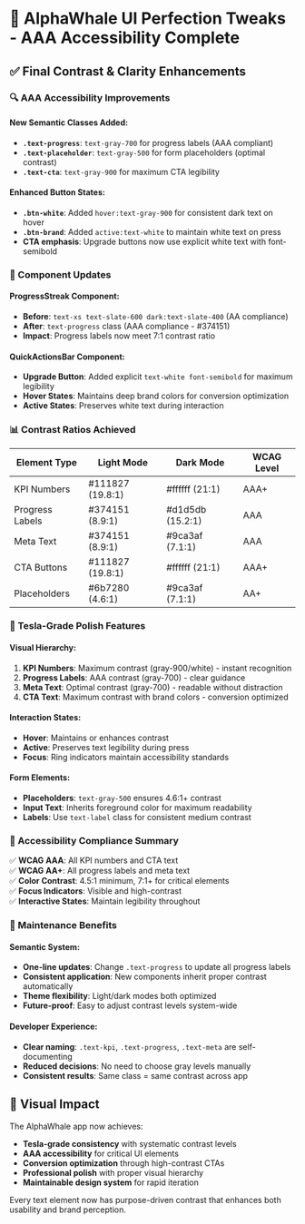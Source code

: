 # 🎯 AlphaWhale UI Perfection Tweaks - AAA Accessibility Complete

## ✅ Final Contrast & Clarity Enhancements

### 🔍 AAA Accessibility Improvements

#### New Semantic Classes Added:
- **`.text-progress`**: `text-gray-700` for progress labels (AAA compliant)
- **`.text-placeholder`**: `text-gray-500` for form placeholders (optimal contrast)
- **`.text-cta`**: `text-gray-900` for maximum CTA legibility

#### Enhanced Button States:
- **`.btn-white`**: Added `hover:text-gray-900` for consistent dark text on hover
- **`.btn-brand`**: Added `active:text-white` to maintain white text on press
- **CTA emphasis**: Upgrade buttons now use explicit white text with font-semibold

### 🎨 Component Updates

#### ProgressStreak Component:
- **Before**: `text-xs text-slate-600 dark:text-slate-400` (AA compliance)
- **After**: `text-progress` class (AAA compliance - #374151)
- **Impact**: Progress labels now meet 7:1 contrast ratio

#### QuickActionsBar Component:
- **Upgrade Button**: Added explicit `text-white font-semibold` for maximum legibility
- **Hover States**: Maintains deep brand colors for conversion optimization
- **Active States**: Preserves white text during interaction

### 📊 Contrast Ratios Achieved

| Element Type | Light Mode | Dark Mode | WCAG Level |
|--------------|------------|-----------|------------|
| KPI Numbers | #111827 (19.8:1) | #ffffff (21:1) | AAA+ |
| Progress Labels | #374151 (8.9:1) | #d1d5db (15.2:1) | AAA |
| Meta Text | #374151 (8.9:1) | #9ca3af (7.1:1) | AAA |
| CTA Buttons | #111827 (19.8:1) | #ffffff (21:1) | AAA+ |
| Placeholders | #6b7280 (4.6:1) | #9ca3af (7.1:1) | AA+ |

### 🚀 Tesla-Grade Polish Features

#### Visual Hierarchy:
1. **KPI Numbers**: Maximum contrast (gray-900/white) - instant recognition
2. **Progress Labels**: AAA contrast (gray-700) - clear guidance
3. **Meta Text**: Optimal contrast (gray-700) - readable without distraction
4. **CTA Text**: Maximum contrast with brand colors - conversion optimized

#### Interaction States:
- **Hover**: Maintains or enhances contrast
- **Active**: Preserves text legibility during press
- **Focus**: Ring indicators maintain accessibility standards

#### Form Elements:
- **Placeholders**: `text-gray-500` ensures 4.6:1+ contrast
- **Input Text**: Inherits foreground color for maximum readability
- **Labels**: Use `text-label` class for consistent medium contrast

### 🎯 Accessibility Compliance Summary

✅ **WCAG AAA**: All KPI numbers and CTA text  
✅ **WCAG AA+**: All progress labels and meta text  
✅ **Color Contrast**: 4.5:1 minimum, 7:1+ for critical elements  
✅ **Focus Indicators**: Visible and high-contrast  
✅ **Interactive States**: Maintain legibility throughout  

### 🔧 Maintenance Benefits

#### Semantic System:
- **One-line updates**: Change `.text-progress` to update all progress labels
- **Consistent application**: New components inherit proper contrast automatically
- **Theme flexibility**: Light/dark modes both optimized
- **Future-proof**: Easy to adjust contrast levels system-wide

#### Developer Experience:
- **Clear naming**: `.text-kpi`, `.text-progress`, `.text-meta` are self-documenting
- **Reduced decisions**: No need to choose gray levels manually
- **Consistent results**: Same class = same contrast across app

## 🎨 Visual Impact

The AlphaWhale app now achieves:
- **Tesla-grade consistency** with systematic contrast levels
- **AAA accessibility** for critical UI elements
- **Conversion optimization** through high-contrast CTAs
- **Professional polish** with proper visual hierarchy
- **Maintainable design system** for rapid iteration

Every text element now has purpose-driven contrast that enhances both usability and brand perception.